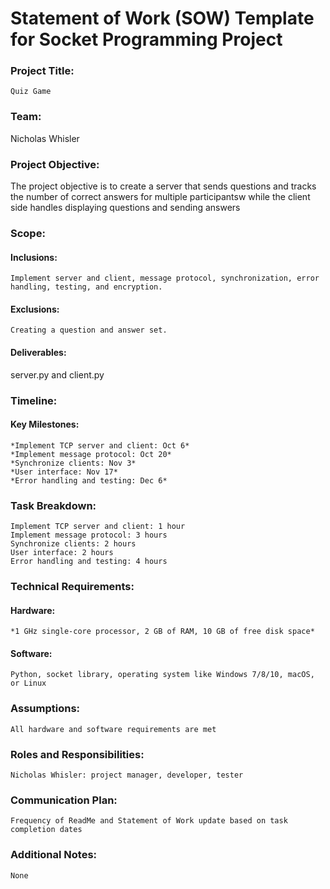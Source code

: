 # Statement of Work (SOW) Template for Socket Programming Project

### Project Title:

    Quiz Game

### Team:

  Nicholas Whisler

### Project Objective:

  The project objective is to create a server that sends questions and tracks the number of correct answers for multiple participantsw while the client side handles displaying questions and sending answers

### Scope:
  #### Inclusions:

    Implement server and client, message protocol, synchronization, error handling, testing, and encryption.

  #### Exclusions:

    Creating a question and answer set.

#### Deliverables:

   server.py and client.py

### Timeline:
  #### Key Milestones:

    *Implement TCP server and client: Oct 6*
    *Implement message protocol: Oct 20*
    *Synchronize clients: Nov 3*
    *User interface: Nov 17*
    *Error handling and testing: Dec 6*

### Task Breakdown:

    Implement TCP server and client: 1 hour
    Implement message protocol: 3 hours
    Synchronize clients: 2 hours
    User interface: 2 hours
    Error handling and testing: 4 hours  

### Technical Requirements:
  #### Hardware:

    *1 GHz single-core processor, 2 GB of RAM, 10 GB of free disk space*

  #### Software:

    Python, socket library, operating system like Windows 7/8/10, macOS, or Linux

### Assumptions:

    All hardware and software requirements are met

### Roles and Responsibilities:

    Nicholas Whisler: project manager, developer, tester

### Communication Plan:

    Frequency of ReadMe and Statement of Work update based on task completion dates

### Additional Notes:

    None
